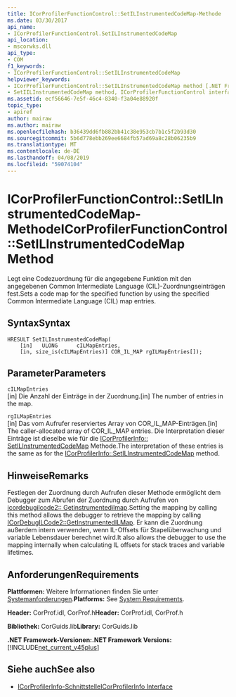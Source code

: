 ```yaml
---
title: ICorProfilerFunctionControl::SetILInstrumentedCodeMap-Methode
ms.date: 03/30/2017
api_name:
- ICorProfilerFunctionControl.SetILInstrumentedCodeMap
api_location:
- mscorwks.dll
api_type:
- COM
f1_keywords:
- ICorProfilerFunctionControl::SetILInstrumentedCodeMap
helpviewer_keywords:
- ICorProfilerFunctionControl::SetILInstrumentedCodeMap method [.NET Framework profiling]
- SetIILInstrumentedCodeMap method, ICorProfilerFunctionControl interface [.NET Framework profiling]
ms.assetid: ecf56646-7e5f-46c4-8340-f3a04e88920f
topic_type:
- apiref
author: mairaw
ms.author: mairaw
ms.openlocfilehash: b36439dd6fb882bb41c38e953cb7b1c5f2b93d30
ms.sourcegitcommit: 5b6d778ebb269ee6684fb57ad69a8c28b06235b9
ms.translationtype: MT
ms.contentlocale: de-DE
ms.lasthandoff: 04/08/2019
ms.locfileid: "59074104"
---
```

# <a name="icorprofilerfunctioncontrolsetilinstrumentedcodemap-method"></a><span data-ttu-id="9e944-102">ICorProfilerFunctionControl::SetILInstrumentedCodeMap-Methode</span><span class="sxs-lookup"><span data-stu-id="9e944-102">ICorProfilerFunctionControl::SetILInstrumentedCodeMap Method</span></span>
<span data-ttu-id="9e944-103">Legt eine Codezuordnung für die angegebene Funktion mit den angegebenen Common Intermediate Language (CIL)-Zuordnungseinträgen fest.</span><span class="sxs-lookup"><span data-stu-id="9e944-103">Sets a code map for the specified function by using the specified Common Intermediate Language (CIL) map entries.</span></span>  
  
## <a name="syntax"></a><span data-ttu-id="9e944-104">Syntax</span><span class="sxs-lookup"><span data-stu-id="9e944-104">Syntax</span></span>  
  
```  
HRESULT SetILInstrumentedCodeMap(  
    [in]   ULONG      cILMapEntries,  
    [in, size_is(cILMapEntries)] COR_IL_MAP rgILMapEntries[]);  
```  
  
## <a name="parameters"></a><span data-ttu-id="9e944-105">Parameter</span><span class="sxs-lookup"><span data-stu-id="9e944-105">Parameters</span></span>  
 `cILMapEntries`  
 <span data-ttu-id="9e944-106">[in] Die Anzahl der Einträge in der Zuordnung.</span><span class="sxs-lookup"><span data-stu-id="9e944-106">[in] The number of entries in the map.</span></span>  
  
 `rgILMapEntries`  
 <span data-ttu-id="9e944-107">[in] Das vom Aufrufer reserviertes Array von COR_IL_MAP-Einträgen.</span><span class="sxs-lookup"><span data-stu-id="9e944-107">[in] The caller-allocated array of COR_IL_MAP  entries.</span></span> <span data-ttu-id="9e944-108">Die Interpretation dieser Einträge ist dieselbe wie für die [ICorProfilerInfo:: SetILInstrumentedCodeMap](../../../../docs/framework/unmanaged-api/profiling/icorprofilerinfo-setilinstrumentedcodemap-method.md) Methode.</span><span class="sxs-lookup"><span data-stu-id="9e944-108">The interpretation of these entries is the same as for the [ICorProfilerInfo::SetILInstrumentedCodeMap](../../../../docs/framework/unmanaged-api/profiling/icorprofilerinfo-setilinstrumentedcodemap-method.md) method.</span></span>  
  
## <a name="remarks"></a><span data-ttu-id="9e944-109">Hinweise</span><span class="sxs-lookup"><span data-stu-id="9e944-109">Remarks</span></span>  
 <span data-ttu-id="9e944-110">Festlegen der Zuordnung durch Aufrufen dieser Methode ermöglicht dem Debugger zum Abrufen der Zuordnung durch Aufrufen von [icordebugilcode2:: Getinstrumentedilmap](../../../../docs/framework/unmanaged-api/debugging/icordebugilcode2-getinstrumentedilmap-method.md).</span><span class="sxs-lookup"><span data-stu-id="9e944-110">Setting the mapping by calling this method allows the debugger to retrieve the mapping by calling [ICorDebugILCode2::GetInstrumentedILMap](../../../../docs/framework/unmanaged-api/debugging/icordebugilcode2-getinstrumentedilmap-method.md).</span></span> <span data-ttu-id="9e944-111">Er kann die Zuordnung außerdem intern verwenden, wenn IL-Offsets für Stapelüberwachung und variable Lebensdauer berechnet wird.</span><span class="sxs-lookup"><span data-stu-id="9e944-111">It also allows the debugger to use the mapping internally when calculating IL offsets for stack traces and variable lifetimes.</span></span>  
  
## <a name="requirements"></a><span data-ttu-id="9e944-112">Anforderungen</span><span class="sxs-lookup"><span data-stu-id="9e944-112">Requirements</span></span>  
 <span data-ttu-id="9e944-113">**Plattformen:** Weitere Informationen finden Sie unter [Systemanforderungen](../../../../docs/framework/get-started/system-requirements.md).</span><span class="sxs-lookup"><span data-stu-id="9e944-113">**Platforms:** See [System Requirements](../../../../docs/framework/get-started/system-requirements.md).</span></span>  
  
 <span data-ttu-id="9e944-114">**Header:** CorProf.idl, CorProf.h</span><span class="sxs-lookup"><span data-stu-id="9e944-114">**Header:** CorProf.idl, CorProf.h</span></span>  
  
 <span data-ttu-id="9e944-115">**Bibliothek:** CorGuids.lib</span><span class="sxs-lookup"><span data-stu-id="9e944-115">**Library:** CorGuids.lib</span></span>  
  
 **<span data-ttu-id="9e944-116">.NET Framework-Versionen:</span><span class="sxs-lookup"><span data-stu-id="9e944-116">.NET Framework Versions:</span></span>** [!INCLUDE[net_current_v45plus](../../../../includes/net-current-v45plus-md.md)]  
  
## <a name="see-also"></a><span data-ttu-id="9e944-117">Siehe auch</span><span class="sxs-lookup"><span data-stu-id="9e944-117">See also</span></span>

- [<span data-ttu-id="9e944-118">ICorProfilerInfo-Schnittstelle</span><span class="sxs-lookup"><span data-stu-id="9e944-118">ICorProfilerInfo Interface</span></span>](../../../../docs/framework/unmanaged-api/profiling/icorprofilerinfo-interface.md)
